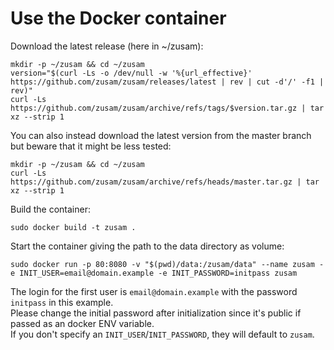 Use the Docker container
========================

Download the latest release (here in ~/zusam):
```
mkdir -p ~/zusam && cd ~/zusam
version="$(curl -Ls -o /dev/null -w '%{url_effective}' https://github.com/zusam/zusam/releases/latest | rev | cut -d'/' -f1 | rev)"
curl -Ls https://github.com/zusam/zusam/archive/refs/tags/$version.tar.gz | tar xz --strip 1
```

You can also instead download the latest version from the master branch but beware that it might be less tested:
```
mkdir -p ~/zusam && cd ~/zusam
curl -Ls https://github.com/zusam/zusam/archive/refs/heads/master.tar.gz | tar xz --strip 1
```

Build the container:
```
sudo docker build -t zusam .
```

Start the container giving the path to the data directory as volume:
```
sudo docker run -p 80:8080 -v "$(pwd)/data:/zusam/data" --name zusam -e INIT_USER=email@domain.example -e INIT_PASSWORD=initpass zusam
```

The login for the first user is `email@domain.example` with the password `initpass` in this example.  
Please change the initial password after initialization since it's public if passed as an docker ENV variable.  
If you don't specify an `INIT_USER`/`INIT_PASSWORD`, they will default to `zusam`.
